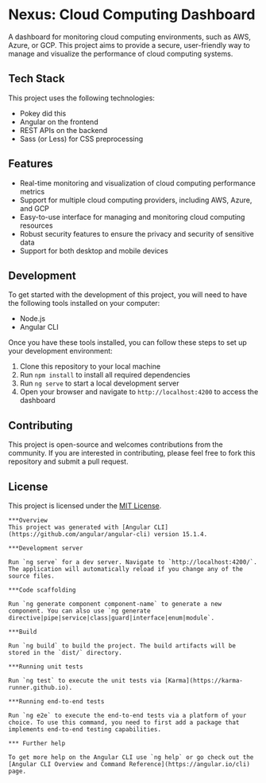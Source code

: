 # Nexus: Cloud Computing Dashboard

A dashboard for monitoring cloud computing environments, such as AWS, Azure, or GCP. This project aims to provide a secure, user-friendly way to manage and visualize the performance of cloud computing systems. 

## Tech Stack

This project uses the following technologies:
- Pokey did this
- Angular on the frontend
- REST APIs on the backend
- Sass (or Less) for CSS preprocessing

## Features

- Real-time monitoring and visualization of cloud computing performance metrics
- Support for multiple cloud computing providers, including AWS, Azure, and GCP
- Easy-to-use interface for managing and monitoring cloud computing resources
- Robust security features to ensure the privacy and security of sensitive data
- Support for both desktop and mobile devices

## Development

To get started with the development of this project, you will need to have the following tools installed on your computer:

- Node.js
- Angular CLI

Once you have these tools installed, you can follow these steps to set up your development environment:

1. Clone this repository to your local machine
2. Run `npm install` to install all required dependencies
3. Run `ng serve` to start a local development server
4. Open your browser and navigate to `http://localhost:4200` to access the dashboard

## Contributing

This project is open-source and welcomes contributions from the community. If you are interested in contributing, please feel free to fork this repository and submit a pull request.

## License

This project is licensed under the [MIT License](LICENSE).

```
***Overview
This project was generated with [Angular CLI](https://github.com/angular/angular-cli) version 15.1.4.

***Development server

Run `ng serve` for a dev server. Navigate to `http://localhost:4200/`. The application will automatically reload if you change any of the source files.

***Code scaffolding

Run `ng generate component component-name` to generate a new component. You can also use `ng generate directive|pipe|service|class|guard|interface|enum|module`.

***Build

Run `ng build` to build the project. The build artifacts will be stored in the `dist/` directory.

***Running unit tests

Run `ng test` to execute the unit tests via [Karma](https://karma-runner.github.io).

***Running end-to-end tests

Run `ng e2e` to execute the end-to-end tests via a platform of your choice. To use this command, you need to first add a package that implements end-to-end testing capabilities.

*** Further help

To get more help on the Angular CLI use `ng help` or go check out the [Angular CLI Overview and Command Reference](https://angular.io/cli) page.

```